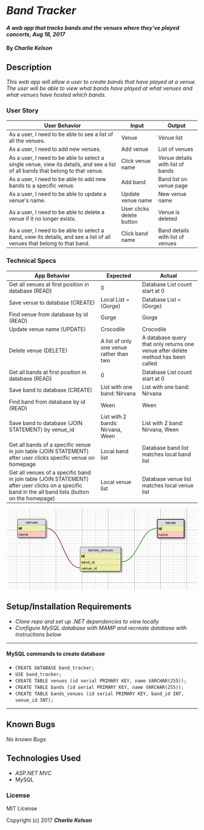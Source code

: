 # _Band Tracker_

#### _A web app that tracks bands and the venues where they've played concerts, Aug 18, 2017_

#### By _**Charlie Kelson**_

## Description

_This web app will allow a user to create bands that have played at a venue. The user will be able to view what bands have played at what venues and what venues have hosted which bands._


### User Story

| User Behavior | Input | Output |
|----|----|----|  
| As a user, I need to be able to see a list of all the venues. | Venue | Venue list |
| As a user, I need to add new venues. | Add venue | List of venues |
| As a user, I need to be able to select a single venue, view its details, and see a list of all bands that belong to that venue. | Click venue name | Venue details with list of bands|
| As a user, I need to be able to add new bands to a specific venue. | Add band | Band list on venue page|
| As a user, I need to be able to update a venue's name. | Update venue name | New venue name|
| As a user, I need to be able to delete a venue if it no longer exists. | User clicks delete button| Venue is deleted|
| As a user, I need to be able to select a band, view its details, and see a list of all venues that belong to that band. | Click band name | Band details with list of venues|


### Technical Specs

| App Behavior | Expected | Actual |
|----|----|----|  
|  Get all venues at first position in database (READ) | 0 | Database List<Venue> count start at 0 |
|  Save venue to database (CREATE)|  Local List<Venue> = {Gorge}  | Database List<Venue> = {Gorge}   |
|  Find venue from database by id (READ)|  Gorge  |  Gorge  |
|  Update venue name (UPDATE)| Crocodile | Crocodile |
|  Delete venue (DELETE)|A list of only one venue rather than two | A database query that only returns one venue after delete method has been called |
| Get all bands at first position in database (READ)| 0 | Database List<Bands> count start at 0|
|  Save band to database (CREATE)| List with one band: Nirvana | List with one band: Nirvana |
|  Find band from database by id (READ)| Ween  |  Ween  |
|  Save band to database (JOIN STATEMENT) by venue_id| List with 2 bands: Nirvana, Ween | List with 2 band: Nirvana, Ween |
|  Get all bands of a specific venue in join table (JOIN STATEMENT) after user clicks specific venue on homepage|  Local band list  |  Database band list matches local band list  |
|  Get all venues of a specific band in join table (JOIN STATEMENT) after user clicks on a specific band in the all band lists (button on the homepage)|  Local venue list  |  Database venue list matches local venue list  |

![](/schema.png)


## Setup/Installation Requirements

* _Clone repo and set up .NET dependencies to view locally_
* _Configure MySQL database with MAMP and recreate database with instructions below_
---

#### MySQL commands to create database
- `CREATE DATABASE band_tracker;`
- `USE band_tracker;`
- `CREATE TABLE venues (id serial PRIMARY KEY, name VARCHAR(255));`
- `CREATE TABLE bands (id serial PRIMARY KEY, name VARCHAR(255));`
- `CREATE TABLE bands_venues (id serial PRIMARY KEY, band_id INT, venue_id INT);`

---

## Known Bugs

_No known Bugs_



## Technologies Used

* _ASP.NET MVC_
* MySQL

### License

MIT License

Copyright (c) 2017 **_Charlie Kelson_**
